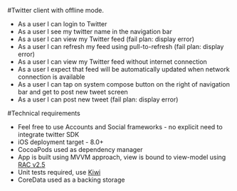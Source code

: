#Twitter client with offline mode.

- As a user I can login to Twitter
- As a user I see my twitter name in the navigation bar
- As a user I can view my Twitter feed (fail plan: display error)
- As a user I can refresh my feed using pull-to-refresh (fail plan: display error)
- As a user I can view my Twitter feed without internet connection
- As a user I expect that feed will be automatically updated when network connection is available
- As a user I can tap on system compose button on the right of navigation bar and get to post new tweet screen
- As a user I can post new tweet (fail plan: display error)

#Technical requirements

- Feel free to use Accounts and Social frameworks - no explicit need to integrate twitter SDK
- iOS deployment target - 8.0+
- CocoaPods used as dependency manager
- App is built using MVVM approach, view is bound to view-model using [RAC v2.5](https://github.com/ReactiveCocoa/ReactiveCocoa/releases/tag/v2.5)
- Unit tests required, use [Kiwi](https://github.com/kiwi-bdd/Kiwi)
- CoreData used as a backing storage